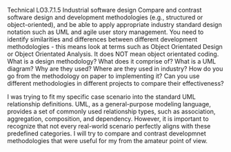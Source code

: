 Technical
LO3.7.1.5
Industrial software design
Compare and contrast software design and development methodologies (e.g., structured or object-oriented), and be able to apply appropriate industry standard design notation such as UML and agile user story management.
You need to identify similarities and differences between different development methodologies - this means look at terms such as Object Orientated Design or Object Orientated Analysis.  It does NOT mean object orientated coding.  What is a design methodology?  What does it comprise of?  What is a UML diagram?  Why are they used?  Where are they used in industry?  How do you go from the methodology on paper to implementing it?  Can you use different methodologies in different projects to compare their effectiveness?

I was trying to fit my specific case scenario into the standard UML relationship definitions. UML, as a general-purpose modeling language, provides a set of commonly used relationship types, such as association, aggregation, composition, and dependency. However, it is important to recognize that not every real-world scenario perfectly aligns with these predefined categories.
I will try to compare and contrast developmnet methodologies that were useful for my from the amateur point of view. 